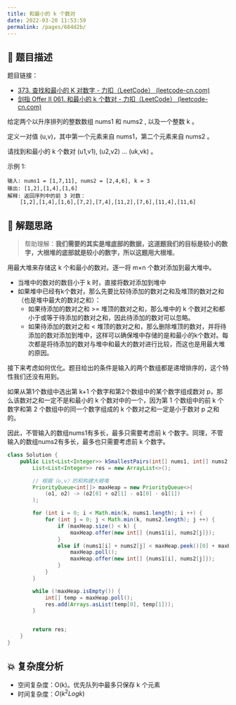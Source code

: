 ```yaml
---
title: 和最小的 k 个数对
date: 2022-03-20 11:53:59
permalink: /pages/684d2b/
---
```


## 📃 题目描述

题目链接：

- [373. 查找和最小的 K 对数字 - 力扣（LeetCode） (leetcode-cn.com)](https://leetcode-cn.com/problems/find-k-pairs-with-smallest-sums/)
- [剑指 Offer II 061. 和最小的 k 个数对 - 力扣（LeetCode） (leetcode-cn.com)](https://leetcode-cn.com/problems/qn8gGX/)

给定两个以升序排列的整数数组 nums1 和 nums2 , 以及一个整数 k 。

定义一对值 (u,v)，其中第一个元素来自 nums1，第二个元素来自 nums2 。

请找到和最小的 k 个数对 (u1,v1),  (u2,v2)  ...  (uk,vk) 。

 

示例 1:

```
输入: nums1 = [1,7,11], nums2 = [2,4,6], k = 3
输出: [1,2],[1,4],[1,6]
解释: 返回序列中的前 3 对数：
    [1,2],[1,4],[1,6],[7,2],[7,4],[11,2],[7,6],[11,4],[11,6]
```

## 🔔 解题思路

> 帮助理解：**我们需要的其实是堆底部的数据，这道题我们的目标是较小的数字，大根堆的底部就是较小的数字，所以这题用大根堆**。

用最大堆来存储这 k 个和最小的数对。逐一将 m×n 个数对添加到最大堆中。

- 当堆中的数对的数目小于 k 时，直接将数对添加到堆中
- 如果堆中已经有k个数对，那么先要比较待添加的数对之和及堆顶的数对之和（也是堆中最大的数对之和）：
  - 如果待添加的数对之和 >= 堆顶的数对之和，那么堆中的 k 个数对之和都小于或等于待添加的数对之和，因此待添加的数对可以忽略。
  - 如果待添加的数对之和 < 堆顶的数对之和，那么删除堆顶的数对，并将待添加的数对添加到堆中，这样可以确保堆中存储的是和最小的k个数对。每次都是将待添加的数对与堆中和最大的数对进行比较，而这也是用最大堆的原因。

接下来考虑如何优化。题目给出的条件是输入的两个数组都是递增排序的，这个特性我们还没有用到。

如果从第1个数组中选出第 k+1 个数字和第2个数组中的某个数字组成数对 p，那么该数对之和一定不是和最小的 k 个数对中的一个，因为第 1 个数组中的前 k 个数字和第 2 个数组中的同一个数字组成的 k 个数对之和一定是小于数对 p 之和的。

因此，不管输入的数组nums1有多长，最多只需要考虑前 k 个数字。同理，不管输入的数组nums2有多长，最多也只需要考虑前 k 个数字。


```java
class Solution {
    public List<List<Integer>> kSmallestPairs(int[] nums1, int[] nums2, int k) {
        List<List<Integer>> res = new ArrayList<>();

        // 根据（u,v）的和构建大根堆
        PriorityQueue<int[]> maxHeap = new PriorityQueue<>(
            (o1, o2) -> (o2[0] + o2[1] - o1[0] - o1[1])
        );

        for (int i = 0; i < Math.min(k, nums1.length); i ++) {
            for (int j = 0; j < Math.min(k, nums2.length); j ++) {
                if (maxHeap.size() < k) {
                    maxHeap.offer(new int[] {nums1[i], nums2[j]});
                }
                else if (nums1[i] + nums2[j] < maxHeap.peek()[0] + maxHeap.peek()[1]) {
                    maxHeap.poll();
                    maxHeap.offer(new int[] {nums1[i], nums2[j]});
                }
            }
        }

        while (!maxHeap.isEmpty()) {
            int[] temp = maxHeap.poll();
            res.add(Arrays.asList(temp[0], temp[1]));
        }


        return res;
    }
}
```

## 💥 复杂度分析

- 空间复杂度：O(k)。优先队列中最多只保存 k 个元素
- 时间复杂度：$O(k^2Logk)$

